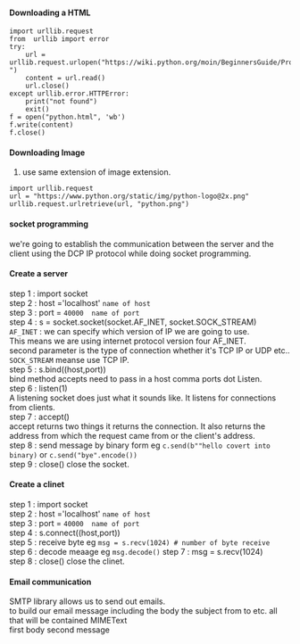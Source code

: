 #### Downloading a HTML 
 
```  
import urllib.request
from  urllib import error
try:
	url = urllib.request.urlopen("https://wiki.python.org/moin/BeginnersGuide/Programmers ")
	content = url.read()
	url.close()
except urllib.error.HTTPError:
	print("not found")
	exit()
f = open("python.html", 'wb')
f.write(content)
f.close()
```  

#### Downloading Image 
1. use same extension of image extension.  
``` 
import urllib.request
url = "https://www.python.org/static/img/python-logo@2x.png"
urllib.request.urlretrieve(url, "python.png")
``` 
#### socket programming
we're going to establish the communication between the server and the client using the DCP IP protocol while doing socket programming.   

#### Create a server  
step 1 : import socket  
step 2 : host ='localhost'     `name of host`     
step 3 : port = `40000  name of port`    
step 4 : s = socket.socket(socket.AF_INET, socket.SOCK_STREAM)    
`AF_INET` :  we can specify which version of IP we are going to use.  
This means we are using internet protocol version four AF_INET.     
second parameter is the type of connection whether it's TCP IP or UDP etc..    
`SOCK_STREAM` meanse use TCP IP.  
step 5 :  s.bind((host,port))  
bind method accepts need to pass in a host comma ports dot Listen.   
step 6 : listen(1)  
A listening socket does just what it sounds like. It listens for connections from clients.   
step 7 : accept()  
accept returns two things it returns the connection. It also returns the address from which the request came from or the client's address.    
step 8 : send message by binary form eg `c.send(b""hello covert into binary)` or `c.send("bye".encode())`   
step 9 : close() close the socket.  

#### Create a clinet  

step 1 : import socket   
step 2 : host ='localhost'     `name of host`     
step 3 : port = `40000  name of port`     
step 4 : s.connect((host,port))     
step 5 : receive byte eg `msg = s.recv(1024) # number of byte receive`   
step 6 : decode meaage  eg `msg.decode()` 
step 7 : msg = s.recv(1024)   
step 8 : close() close the clinet.    

#### Email communication  
SMTP library allows us to send out emails.   
to build our email message including the body the subject from to etc. all that will be contained MIMEText  
first body 
second message 

